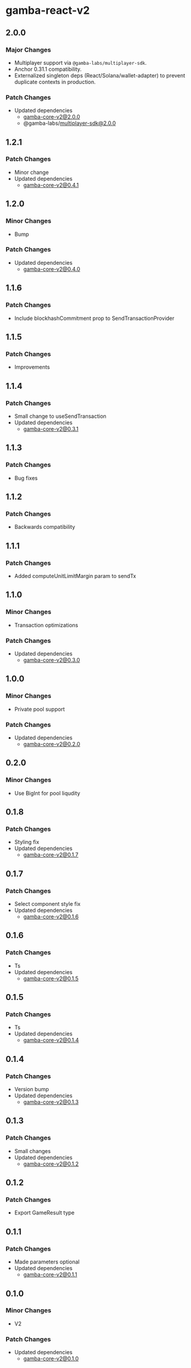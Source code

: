 # gamba-react-v2

## 2.0.0

### Major Changes

- Multiplayer support via `@gamba-labs/multiplayer-sdk`.
- Anchor 0.31.1 compatibility.
- Externalized singleton deps (React/Solana/wallet-adapter) to prevent duplicate contexts in production.

### Patch Changes

- Updated dependencies
  - gamba-core-v2@2.0.0
  - @gamba-labs/multiplayer-sdk@2.0.0

## 1.2.1

### Patch Changes

- Minor change
- Updated dependencies
  - gamba-core-v2@0.4.1

## 1.2.0

### Minor Changes

- Bump

### Patch Changes

- Updated dependencies
  - gamba-core-v2@0.4.0

## 1.1.6

### Patch Changes

- Include blockhashCommitment prop to SendTransactionProvider

## 1.1.5

### Patch Changes

- Improvements

## 1.1.4

### Patch Changes

- Small change to useSendTransaction
- Updated dependencies
  - gamba-core-v2@0.3.1

## 1.1.3

### Patch Changes

- Bug fixes

## 1.1.2

### Patch Changes

- Backwards compatibility

## 1.1.1

### Patch Changes

- Added computeUnitLimitMargin param to sendTx

## 1.1.0

### Minor Changes

- Transaction optimizations

### Patch Changes

- Updated dependencies
  - gamba-core-v2@0.3.0

## 1.0.0

### Minor Changes

- Private pool support

### Patch Changes

- Updated dependencies
  - gamba-core-v2@0.2.0

## 0.2.0

### Minor Changes

- Use BigInt for pool liqudity

## 0.1.8

### Patch Changes

- Styling fix
- Updated dependencies
  - gamba-core-v2@0.1.7

## 0.1.7

### Patch Changes

- Select component style fix
- Updated dependencies
  - gamba-core-v2@0.1.6

## 0.1.6

### Patch Changes

- Ts
- Updated dependencies
  - gamba-core-v2@0.1.5

## 0.1.5

### Patch Changes

- Ts
- Updated dependencies
  - gamba-core-v2@0.1.4

## 0.1.4

### Patch Changes

- Version bump
- Updated dependencies
  - gamba-core-v2@0.1.3

## 0.1.3

### Patch Changes

- Small changes
- Updated dependencies
  - gamba-core-v2@0.1.2

## 0.1.2

### Patch Changes

- Export GameResult type

## 0.1.1

### Patch Changes

- Made parameters optional
- Updated dependencies
  - gamba-core-v2@0.1.1

## 0.1.0

### Minor Changes

- V2

### Patch Changes

- Updated dependencies
  - gamba-core-v2@0.1.0
